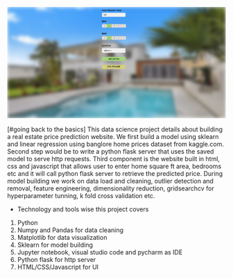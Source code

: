![](Price_Prediction.png)

[#going back to the basics]
This data science project details about building a real estate price prediction website. We first build a model using sklearn and linear regression using banglore home prices dataset from kaggle.com. Second step would be to write a python flask server that uses the saved model to serve http requests. Third component is the website built in html, css and javascript that allows user to enter home square ft area, bedrooms etc and it will call python flask server to retrieve the predicted price. During model building we work on data load and cleaning, outlier detection and removal, feature engineering, dimensionality reduction, gridsearchcv for hyperparameter tunning, k fold cross validation etc. 

- Technology and tools wise this project covers

1. Python
2. Numpy and Pandas for data cleaning
3. Matplotlib for data visualization
4. Sklearn for model building
5. Jupyter notebook, visual studio code and pycharm as IDE
6. Python flask for http server
7. HTML/CSS/Javascript for UI